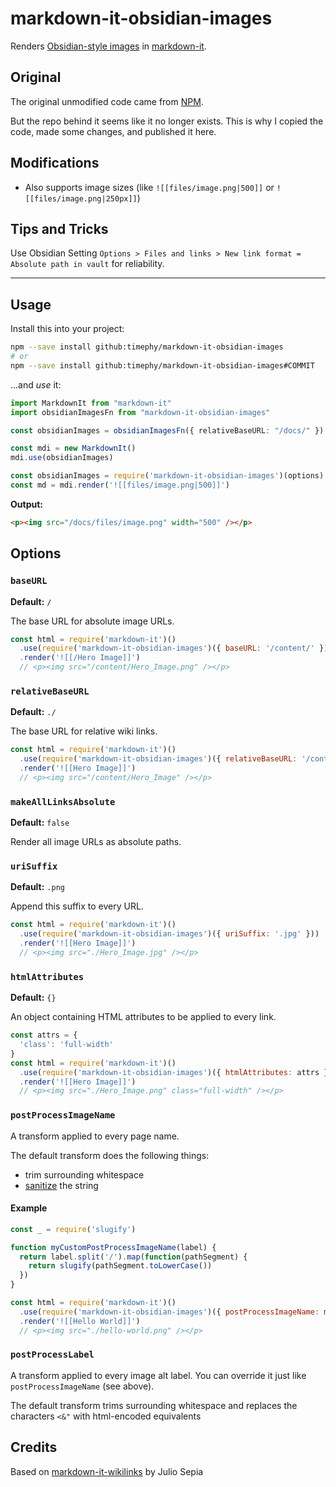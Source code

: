 # markdown-it-obsidian-images

Renders [Obsidian-style images](https://help.obsidian.md/How+to/Format+your+notes#Images) in [markdown-it](https://github.com/markdown-it/markdown-it).

## Original

The original unmodified code came from [NPM](https://www.npmjs.com/package/markdown-it-obsidian-images).

But the repo behind it seems like it no longer exists. This is why I copied the code, made some changes, and published it here.

## Modifications

- Also supports image sizes (like `![[files/image.png|500]]` or `![[files/image.png|250px]]`)

## Tips and Tricks

Use Obsidian Setting `Options > Files and links > New link format = Absolute path in vault` for reliability.

---

## Usage

Install this into your project:

```bash
npm --save install github:timephy/markdown-it-obsidian-images
# or
npm --save install github:timephy/markdown-it-obsidian-images#COMMIT
```

...and *use* it:

```ts
import MarkdownIt from "markdown-it"
import obsidianImagesFn from "markdown-it-obsidian-images"

const obsidianImages = obsidianImagesFn({ relativeBaseURL: "/docs/" })

const mdi = new MarkdownIt()
mdi.use(obsidianImages)

const obsidianImages = require('markdown-it-obsidian-images')(options)
const md = mdi.render('![[files/image.png|500]]')
```

**Output:**

```html
<p><img src="/docs/files/image.png" width="500" /></p>
```

## Options

### `baseURL`

**Default:** `/`

The base URL for absolute image URLs.

```js
const html = require('markdown-it')()
  .use(require('markdown-it-obsidian-images')({ baseURL: '/content/' }))
  .render('![[/Hero Image]]')
  // <p><img src="/content/Hero_Image.png" /></p>
```

### `relativeBaseURL`

**Default:** `./`

The base URL for relative wiki links.

```js
const html = require('markdown-it')()
  .use(require('markdown-it-obsidian-images')({ relativeBaseURL: '/content/', suffix: '' }))
  .render('![[Hero Image]]')
  // <p><img src="/content/Hero_Image" /></p>
```

### `makeAllLinksAbsolute`

**Default:** `false`

Render all image URLs as absolute paths.

### `uriSuffix`

**Default:** `.png`

Append this suffix to every URL.

```js
const html = require('markdown-it')()
  .use(require('markdown-it-obsidian-images')({ uriSuffix: '.jpg' }))
  .render('![[Hero Image]]')
  // <p><img src="./Hero_Image.jpg" /></p>
```

### `htmlAttributes`

**Default:** `{}`

An object containing HTML attributes to be applied to every link.

```js
const attrs = {
  'class': 'full-width'
}
const html = require('markdown-it')()
  .use(require('markdown-it-obsidian-images')({ htmlAttributes: attrs }))
  .render('![[Hero Image]]')
  // <p><img src="./Hero_Image.png" class="full-width" /></p>
```

### `postProcessImageName`

A transform applied to every page name.

The default transform does the following things:

- trim surrounding whitespace
- [sanitize](https://github.com/parshap/node-sanitize-filename) the string

#### Example

```js
const _ = require('slugify')

function myCustomPostProcessImageName(label) {
  return label.split('/').map(function(pathSegment) {
    return slugify(pathSegment.toLowerCase())
  })
}

const html = require('markdown-it')()
  .use(require('markdown-it-obsidian-images')({ postProcessImageName: myCustomPostProcessImageName }))
  .render('![[Hello World]]')
  // <p><img src="./hello-world.png" /></p>
```

### `postProcessLabel`

A transform applied to every image alt label. You can override it just like `postProcessImageName` (see above).

The default transform trims surrounding whitespace and replaces the characters `<&"` with html-encoded equivalents

## Credits

Based on [markdown-it-wikilinks](https://github.com/jsepia/markdown-it-wikilinks/) by Julio Sepia
